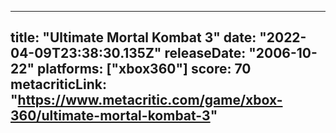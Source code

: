 
---
title: "Ultimate Mortal Kombat 3"
date: "2022-04-09T23:38:30.135Z"
releaseDate: "2006-10-22"
platforms: ["xbox360"]
score: 70
metacriticLink: "https://www.metacritic.com/game/xbox-360/ultimate-mortal-kombat-3"
---
